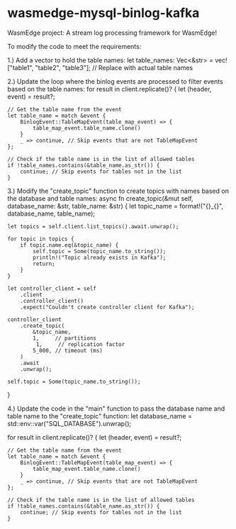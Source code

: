 # wasmedge-mysql-binlog-kafka
WasmEdge project: A stream log processing framework for WasmEdge! 

To modify the code to meet the requirements:

1.)  Add a vector to hold the table names:
let table_names: Vec<&str> = vec!["table1", "table2", "table3"];  // Replace with actual table names


2.)  Update the loop where the binlog events are processed to filter events based on the table names:
for result in client.replicate()? {
    let (header, event) = result?;

    // Get the table name from the event
    let table_name = match &event {
        BinlogEvent::TableMapEvent(table_map_event) => {
            table_map_event.table_name.clone()
        }
        _ => continue, // Skip events that are not TableMapEvent
    };

    // Check if the table name is in the list of allowed tables
    if !table_names.contains(&table_name.as_str()) {
        continue; // Skip events for tables not in the list
    }
    

3.)  Modify the "create_topic" function to create topics with names based on the database and table names:
async fn create_topic(&mut self, database_name: &str, table_name: &str) {
    let topic_name = format!("{}_{}", database_name, table_name);

    let topics = self.client.list_topics().await.unwrap();

    for topic in topics {
        if topic.name.eq(&topic_name) {
            self.topic = Some(topic_name.to_string());
            println!("Topic already exists in Kafka");
            return;
        }
    }

    let controller_client = self
        .client
        .controller_client()
        .expect("Couldn't create controller client for Kafka");

    controller_client
        .create_topic(
            &topic_name,
            1,     // partitions
             1,     // replication factor
            5_000, // timeout (ms)
        )
        .await
        .unwrap();

    self.topic = Some(topic_name.to_string());
}


4.)  Update the code in the "main" function to pass the database name and table name to the "create_topic" function:
let database_name = std::env::var("SQL_DATABASE").unwrap();

for result in client.replicate()? {
    let (header, event) = result?;

    // Get the table name from the event
    let table_name = match &event {
        BinlogEvent::TableMapEvent(table_map_event) => {
            table_map_event.table_name.clone()
        }
        _ => continue, // Skip events that are not TableMapEvent
    };

    // Check if the table name is in the list of allowed tables
    if !table_names.contains(&table_name.as_str()) {
        continue; // Skip events for tables not in the list
    }

  
